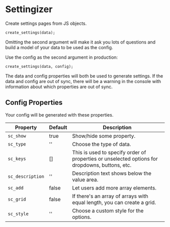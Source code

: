 # Settingizer
Create settings pages from JS objects.

`create_settings(data);`

Omitting the second argument will make it ask you lots of questions and build a model of your data to be used as the config.

Use the config as the second argument in production:

`create_settings(data, config);`

The data and config properties will both be used to generate settings. If the data and config are out of sync, there will be a warning in the console with information about which properties are out of sync.

## Config Properties

Your config will be generated with these properties.

| Property | Default | Description |
| --- | --- | --- |
| `sc_show` | true | Show/hide some property. |
| `sc_type` | '' | Choose the type of data. |
| `sc_keys` | [] | This is used to specify order of properties or unselected options for dropdowns, buttons, etc. |
| `sc_description` | '' | Description text shows below the value area. |
| `sc_add` | false | Let users add more array elements. |
| `sc_grid` | false | If there's an array of arrays with equal length, you can create a grid. |
| `sc_style` | '' | Choose a custom style for the options. |
